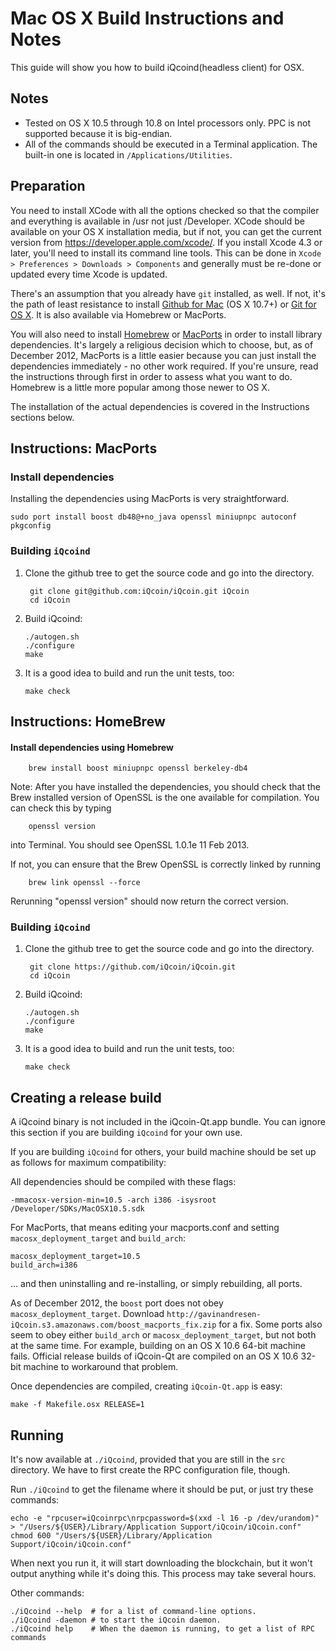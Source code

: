 Mac OS X Build Instructions and Notes
====================================
This guide will show you how to build iQcoind(headless client) for OSX.

Notes
-----

* Tested on OS X 10.5 through 10.8 on Intel processors only. PPC is not
supported because it is big-endian.
* All of the commands should be executed in a Terminal application. The
built-in one is located in `/Applications/Utilities`.

Preparation
-----------

You need to install XCode with all the options checked so that the compiler
and everything is available in /usr not just /Developer. XCode should be
available on your OS X installation media, but if not, you can get the
current version from https://developer.apple.com/xcode/. If you install
Xcode 4.3 or later, you'll need to install its command line tools. This can
be done in `Xcode > Preferences > Downloads > Components` and generally must
be re-done or updated every time Xcode is updated.

There's an assumption that you already have `git` installed, as well. If
not, it's the path of least resistance to install [Github for Mac](https://mac.github.com/)
(OS X 10.7+) or
[Git for OS X](https://code.google.com/p/git-osx-installer/). It is also
available via Homebrew or MacPorts.

You will also need to install [Homebrew](http://mxcl.github.io/homebrew/)
or [MacPorts](https://www.macports.org/) in order to install library
dependencies. It's largely a religious decision which to choose, but, as of
December 2012, MacPorts is a little easier because you can just install the
dependencies immediately - no other work required. If you're unsure, read
the instructions through first in order to assess what you want to do.
Homebrew is a little more popular among those newer to OS X.

The installation of the actual dependencies is covered in the Instructions
sections below.

Instructions: MacPorts
----------------------

### Install dependencies

Installing the dependencies using MacPorts is very straightforward.

    sudo port install boost db48@+no_java openssl miniupnpc autoconf pkgconfig

### Building `iQcoind`

1. Clone the github tree to get the source code and go into the directory.

        git clone git@github.com:iQcoin/iQcoin.git iQcoin
        cd iQcoin

2.  Build iQcoind:

        ./autogen.sh
        ./configure
        make

3.  It is a good idea to build and run the unit tests, too:

        make check

Instructions: HomeBrew
----------------------

#### Install dependencies using Homebrew

        brew install boost miniupnpc openssl berkeley-db4

Note: After you have installed the dependencies, you should check that the Brew installed version of OpenSSL is the one available for compilation. You can check this by typing

        openssl version

into Terminal. You should see OpenSSL 1.0.1e 11 Feb 2013.

If not, you can ensure that the Brew OpenSSL is correctly linked by running

        brew link openssl --force

Rerunning "openssl version" should now return the correct version.

### Building `iQcoind`

1. Clone the github tree to get the source code and go into the directory.

        git clone https://github.com/iQcoin/iQcoin.git
        cd iQcoin

2.  Build iQcoind:

        ./autogen.sh
        ./configure
        make

3.  It is a good idea to build and run the unit tests, too:

        make check

Creating a release build
------------------------

A iQcoind binary is not included in the iQcoin-Qt.app bundle. You can ignore
this section if you are building `iQcoind` for your own use.

If you are building `iQcoind` for others, your build machine should be set up
as follows for maximum compatibility:

All dependencies should be compiled with these flags:

    -mmacosx-version-min=10.5 -arch i386 -isysroot /Developer/SDKs/MacOSX10.5.sdk

For MacPorts, that means editing your macports.conf and setting
`macosx_deployment_target` and `build_arch`:

    macosx_deployment_target=10.5
    build_arch=i386

... and then uninstalling and re-installing, or simply rebuilding, all ports.

As of December 2012, the `boost` port does not obey `macosx_deployment_target`.
Download `http://gavinandresen-iQcoin.s3.amazonaws.com/boost_macports_fix.zip`
for a fix. Some ports also seem to obey either `build_arch` or
`macosx_deployment_target`, but not both at the same time. For example, building
on an OS X 10.6 64-bit machine fails. Official release builds of iQcoin-Qt are
compiled on an OS X 10.6 32-bit machine to workaround that problem.

Once dependencies are compiled, creating `iQcoin-Qt.app` is easy:

    make -f Makefile.osx RELEASE=1

Running
-------

It's now available at `./iQcoind`, provided that you are still in the `src`
directory. We have to first create the RPC configuration file, though.

Run `./iQcoind` to get the filename where it should be put, or just try these
commands:

    echo -e "rpcuser=iQcoinrpc\nrpcpassword=$(xxd -l 16 -p /dev/urandom)" > "/Users/${USER}/Library/Application Support/iQcoin/iQcoin.conf"
    chmod 600 "/Users/${USER}/Library/Application Support/iQcoin/iQcoin.conf"

When next you run it, it will start downloading the blockchain, but it won't
output anything while it's doing this. This process may take several hours.

Other commands:

    ./iQcoind --help  # for a list of command-line options.
    ./iQcoind -daemon # to start the iQcoin daemon.
    ./iQcoind help    # When the daemon is running, to get a list of RPC commands
